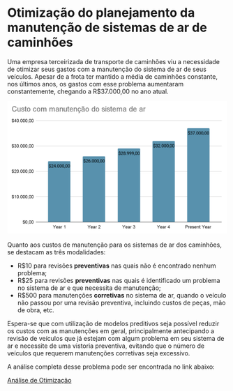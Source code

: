 # Otimização do planejamento da manutenção de sistemas de ar de caminhões

Uma empresa terceirizada de transporte de caminhões viu a necessidade de otimizar seus 
gastos com a manutenção do sistema de ar de seus veículos. Apesar de a frota ter mantido a 
média de caminhões constante, nos últimos anos, os gastos com esse problema aumentaram 
constantemente, chegando a R$37.000,00 no ano atual.

![Gráfico de gastos](imagensReadme/graficogastos.png)

Quanto aos custos de manutenção para os sistemas de ar dos caminhões, se destacam as três modalidades:
* R$10 para revisões **preventivas** nas quais não é encontrado nenhum problema;
* R$25 para revisões **preventivas** nas quais é identificado um problema no sistema de ar e que necessita de manutenção;
* R$500 para manutenções **corretivas** no sistema de ar, quando o veículo não passou por uma revisão preventiva,
incluindo custos de peças, mão de obra, etc.

Espera-se que com utilização de modelos preditivos seja possível reduzir
os custos com as manutenções em geral, principalmente antecipando a revisão de veículos
que já estejam com algum problema em seu sistema de ar e necessite de uma vistoria preventiva, evitando que o 
número de veículos que requerem manutenções corretivas seja excessivo.

A análise completa desse problema pode ser encontrada no link abaixo:

[Análise de Otimização](./analise/)


